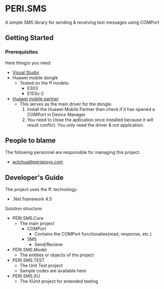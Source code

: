 # PERI.SMS

A simple SMS library for sending & receiving text messages using COMPort

## Getting Started

### Prerequisites

Here thing/s you need

- [Visual Studio](https://www.visualstudio.com/)
- Huawei mobile dongle
	- Tested on the ff models:
		- E303
		- E153u-2
- [Huawei mobile partner](http://huawei-mobile-partner.software.informer.com/download/)
	- This serves as the main driver for the dongle.
		1. Install the Huawei Mobile Partner then check if it has opened a COMPort in Device Manager
		2. You need to close the apllication once installed because it will result conflict. You only need the driver & not application.

## People to blame

The following personnel are responsible for managing this project.
- [actchua@periapsys.com](mailto:actchua@periapsys.com)

## Developer's Guide

The project uses the ff. technology:
- .Net framework 4.5

Solution structure:

- PERI.SMS.Core
	- The main project
		- COMPort
			- Contains the COMPort functionalies(read, response, etc.) 
        - SMS
        	- Send/Recieve
- PERI.SMS.Model
	- The entities or objects of the project
- PERI.SMS.TEST
	- The Unit Test project
	- Sample codes are available here
- PERI.SMS.XU
	- The XUnit project for extended testing		

